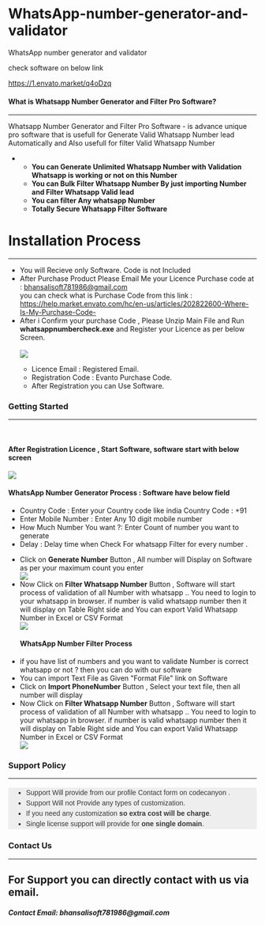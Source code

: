 
# WhatsApp-number-generator-and-validator
WhatsApp number generator and validator

check software on below link 

https://1.envato.market/q4oDzq


<h4>What is Whatsapp Number Generator and Filter Pro Software?</h4>
            <hr class="notop">
            <p>
               Whatsapp Number Generator and Filter Pro Software - is advance unique pro software that is usefull for Generate Valid Whatsapp Number lead Automatically and Also usefull for filter Valid Whatsapp Number
              <ul>
                    <li>
						 <ul> <li><strong>You can Generate Unlimited Whatsapp Number with Validation Whatsapp is working or not on this Number</strong></li>
								    <li><strong>You can Bulk Filter Whatsapp Number By just importing Number and Filter Whatsapp Valid lead</strong></li>
								  <li><strong>You can filter Any whatsapp Number</strong></li>
								  <li><strong>Totally Secure Whatsapp Filter Software</strong></li> </ul></li>
	 </ul>
            </p>
 <div class="page-header">
                <h1>Installation Process </h1>
                <hr class="notop">
            </div>
            <ul>
			    <li>You will Recieve only Software. Code is not Included</li>
                <li>After Purchase Product Please Email Me your Licence Purchase code at : <a href="mailto:bhansalisoft781986@gmail.com">bhansalisoft781986@gmail.com</a>
<br/>
                   you can check what is Purchase Code from this link :<a href="https://help.market.envato.com/hc/en-us/articles/202822600-Where-Is-My-Purchase-Code-"> https://help.market.envato.com/hc/en-us/articles/202822600-Where-Is-My-Purchase-Code-</a>
				</li>
	           <li>After i Confirm your purchase Code , Please Unzip Main File and Run <b>whatsappnumbercheck.exe</b> and Register your Licence as per below Screen.</li> <br/>
     			<img src="https://bhansalisoft.com/evantosnap/whatsfilter/01.png"></img>
			   <ul>
                  <li>Licence Email :   Registered Email.</li>
				  <li>Registration Code :  Evanto Purchase Code.</li>
				   <li>After Registration you can Use Software.</li>
                </ul>
            </ul>
<div class="page-header">
                <h3>Getting Started</h3>
                <hr class="notop">
            </div>
            <br>
            <h4>After Registration Licence , Start Software, software start with below screen</h4>
			<img src="https://bhansalisoft.com/evantosnap/whatsfilter/02.png"></img>
			<h4>WhatsApp Number Generator Process :  Software have below field</h4>
			 <ul>
        <li>Country Code : Enter your Country code like india Country Code : +91 </li>
				  <li>Enter Mobile Number : Enter Any 10 digit mobile number</li>
				   <li>How Much Number You want ?:  Enter Count of number you want to generate </li>
				   <li>Delay : Delay time when Check For whatsapp Filter for every number .</li>
       </ul>
			 <ul>
         <li>Click on <strong>Generate Number</strong> Button ,  All number will Display on Software as per your maximum count you enter </li>
				  <img src="https://bhansalisoft.com/evantosnap/whatsfilter/03.png"></img>
					<li>Now Click on <strong>Filter Whatsapp Number</strong> Button ,  Software will start process of validation of all Number with whatsapp ..
					  You need to login to your whatsapp in browser.
					if number is valid whatsapp number then it will display on Table Right side and You can export Valid Whatsapp Number in Excel or CSV Format </li>
				  <img src="https://bhansalisoft.com/evantosnap/whatsfilter/04.png"></img>
				   <h4>WhatsApp Number Filter Process</h4>
			<li>if you have list of numbers and you want to validate Number is correct whatsapp or not ? then you can do with our software </li>
					 <li>You can import Text File as Given "Format File" link on Software</li>
					 <li>Click on <strong>Import PhoneNumber</strong> Button , Select your text file, then all number will display </li>	<li>Now Click on <strong>Filter Whatsapp Number</strong> Button ,  Software will start process of validation of all Number with whatsapp ..
					  You need to login to your whatsapp in browser.
					if number is valid whatsapp number then it will display on Table Right side and You can export Valid Whatsapp Number in Excel or CSV Format </li>
				  <img src="https://bhansalisoft.com/evantosnap/whatsfilter/05.png"></img>
              </ul>
			 <div class="page-header">
                <h3>Support Policy</h3>
                <hr class="notop">
            </div>
            <ul style="margin: 18px 0px; padding-right: 0px; padding-left: 0px; border: 0px; outline: 0px; font-family: Arial, verdana, arial, sans-serif; vertical-align: baseline; line-height: 1.5em; color: rgb(56, 56, 56); background-color: rgb(238, 238, 238);">
                <li style="margin: 0px 0px 0px 36px; padding: 0px; border: 0px; outline: 0px; font-weight: inherit; font-style: inherit; font-family: inherit; vertical-align: baseline; list-style: square;">
                    Support Will provide from our profile Contact form on codecanyon .&nbsp;
                </li>
                <li style="margin: 0px 0px 0px 36px; padding: 0px; border: 0px; outline: 0px; font-weight: inherit; font-style: inherit; font-family: inherit; vertical-align: baseline; list-style: square;">
                    Support Will not Provide any types of customization.
                </li>
                <li style="margin: 0px 0px 0px 36px; padding: 0px; border: 0px; outline: 0px; font-weight: inherit; font-style: inherit; font-family: inherit; vertical-align: baseline; list-style: square;">
                    If you need any customization <strong>so extra cost will be charge</strong>.
                </li>
                <li style="margin: 0px 0px 0px 36px; padding: 0px; border: 0px; outline: 0px; font-weight: inherit; font-style: inherit; font-family: inherit; vertical-align: baseline; list-style: square;">
                    Single license support will provide for <strong>one single domain</strong>.
                </li>
            </ul>
		<div class="page-header">
                <h3>Contact Us</h3>
                <hr class="notop">
            </div>
            <h2>For Support you can directly contact with us via email.</h2>
            <h5>Contact Email: <b>bhansalisoft781986@gmail.com</b></h5>
    </div>
</body>
</html>
